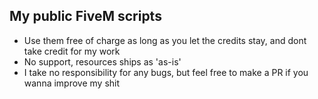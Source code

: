 
## My public FiveM scripts

- Use them free of charge as long as you let the credits stay, and dont take credit for my work
- No support, resources ships as 'as-is'
- I take no responsibility for any bugs, but feel free to make a PR if you wanna improve my shit
